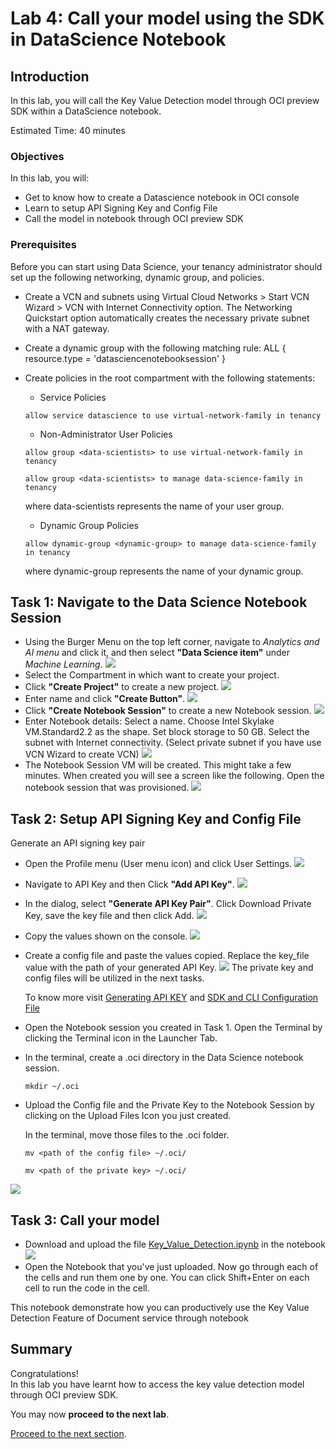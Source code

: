 # Lab 4: Call your model using the SDK in DataScience Notebook
## Introduction

In this lab, you will call the Key Value Detection model through OCI preview SDK within a DataScience notebook.

Estimated Time: 40 minutes


### Objectives

In this lab, you will:

* Get to know how to create a Datascience notebook in OCI console
* Learn to setup API Signing Key and Config File
* Call the model in notebook through OCI preview SDK

### Prerequisites

Before you can start using Data Science, your tenancy administrator should set up the following networking, dynamic group, and policies.
* Create a VCN and subnets using Virtual Cloud Networks > Start VCN Wizard > VCN with Internet Connectivity option. The Networking Quickstart option automatically creates the necessary private subnet with a NAT gateway.
* Create a dynamic group with the following matching rule: ALL { resource.type = 'datasciencenotebooksession' }
* Create policies in the root compartment with the following statements:

  * Service Policies
  ```
  allow service datascience to use virtual-network-family in tenancy
  ```
  * Non-Administrator User Policies
  ```
  allow group <data-scientists> to use virtual-network-family in tenancy
  ```
  ```
  allow group <data-scientists> to manage data-science-family in tenancy
  ```
  where data-scientists represents the name of your user group.

  * Dynamic Group Policies
  ```
  allow dynamic-group <dynamic-group> to manage data-science-family in tenancy
  ```
  where dynamic-group represents the name of your dynamic group.

## Task 1: Navigate to the Data Science Notebook Session

* Using the Burger Menu on the top left corner, navigate to _Analytics and AI menu_ and click it, and then select **"Data Science item"** under _Machine Learning_. 
![](./custom_kv_labs/images/notebook1.PNG)
* Select the Compartment in which want to create your project. 
* Click **"Create Project"** to create a new project. 
![](./custom_kv_labs/images/notebook2.PNG)
* Enter name and click **"Create Button"**.
![](./custom_kv_labs/images/notebook3.PNG)
* Click **"Create Notebook Session"** to create a new Notebook session. 
![](./custom_kv_labs/images/notebook4.PNG)
* Enter Notebook details: Select a name. Choose Intel Skylake VM.Standard2.2 as the shape. Set block storage to 50 GB. Select the subnet with Internet connectivity. (Select private subnet if you have use VCN Wizard to create VCN)
![](./custom_kv_labs/images/notebook5.PNG)
* The Notebook Session VM will be created. This might take a few minutes. When created you will see a screen like the following. Open the notebook session that was provisioned.
![](./custom_kv_labs/images/notebook6.PNG)

## Task 2: Setup API Signing Key and Config File

Generate an API signing key pair

* Open the Profile menu (User menu icon) and click User Settings.
![](./custom_kv_labs/images/api1.PNG)
* Navigate to API Key and then Click **"Add API Key"**.
![](./custom_kv_labs/images/api2.PNG)
* In the dialog, select **"Generate API Key Pair"**. Click Download Private Key, save the key file and then click Add.
![](./custom_kv_labs/images/api3.PNG)
* Copy the values shown on the console.
![](./custom_kv_labs/images/api4.PNG)
* Create a config file and paste the values copied. Replace the key_file value with the path of your generated API Key.
![](./custom_kv_labs/images/api5.PNG)
  The private key and config files will be utilized in the next tasks.

  To know more visit [Generating API KEY](https://docs.oracle.com/en-us/iaas/Content/API/Concepts/apisigningkey.htm) and [SDK and CLI Configuration File](https://docs.oracle.com/en-us/iaas/Content/API/Concepts/sdkconfig.htm#SDK_and_CLI_Configuration_File)

* Open the Notebook session you created in Task 1. Open the Terminal by clicking the Terminal icon in the Launcher Tab.
* In the terminal, create a .oci directory in the Data Science notebook session.
  ```
  mkdir ~/.oci
  ```
* Upload the Config file and the Private Key to the Notebook Session by clicking on the Upload Files Icon you just created.

  In the terminal, move those files to the .oci folder.
  ```
  mv <path of the config file> ~/.oci/
  ```
  ```
  mv <path of the private key> ~/.oci/
  ```
![](./custom_kv_labs/images/api6.PNG)


## Task 3: Call your model

* Download and upload the file [Key_Value_Detection.ipynb](./custom_kv_labs/notebooks/Key_Value_Detection.ipynb) in the notebook
![](./custom_kv_labs/images/sdk.PNG)
* Open the Notebook that you've just uploaded. Now go through each of the cells and run them one by one. You can click Shift+Enter on each cell to run the code in the cell.

This notebook demonstrate how you can productively use the Key Value Detection Feature of Document service through notebook

## **Summary**

Congratulations! </br>
In this lab you have learnt how to access the key value detection model through OCI preview SDK.

You may now **proceed to the next lab**.

[Proceed to the next section](./lab-05-postman.md).
